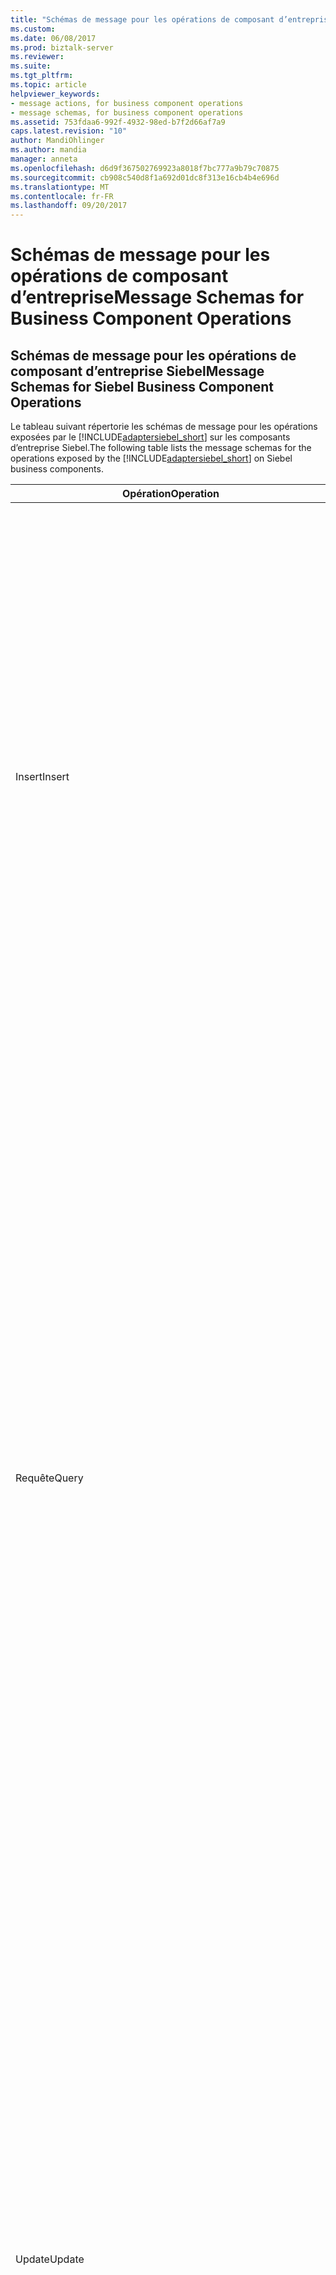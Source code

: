 ```yaml
---
title: "Schémas de message pour les opérations de composant d’entreprise | Documents Microsoft"
ms.custom: 
ms.date: 06/08/2017
ms.prod: biztalk-server
ms.reviewer: 
ms.suite: 
ms.tgt_pltfrm: 
ms.topic: article
helpviewer_keywords:
- message actions, for business component operations
- message schemas, for business component operations
ms.assetid: 753fdaa6-992f-4932-98ed-b7f2d66af7a9
caps.latest.revision: "10"
author: MandiOhlinger
ms.author: mandia
manager: anneta
ms.openlocfilehash: d6d9f367502769923a8018f7bc777a9b79c70875
ms.sourcegitcommit: cb908c540d8f1a692d01dc8f313e16cb4b4e696d
ms.translationtype: MT
ms.contentlocale: fr-FR
ms.lasthandoff: 09/20/2017
---
```

# <a name="message-schemas-for-business-component-operations"></a><span data-ttu-id="0567e-102">Schémas de message pour les opérations de composant d’entreprise</span><span class="sxs-lookup"><span data-stu-id="0567e-102">Message Schemas for Business Component Operations</span></span>
## <a name="message-schemas-for-siebel-business-component-operations"></a><span data-ttu-id="0567e-103">Schémas de message pour les opérations de composant d’entreprise Siebel</span><span class="sxs-lookup"><span data-stu-id="0567e-103">Message Schemas for Siebel Business Component Operations</span></span>  
 <span data-ttu-id="0567e-104">Le tableau suivant répertorie les schémas de message pour les opérations exposées par le [!INCLUDE[adaptersiebel_short](../../includes/adaptersiebel-short-md.md)] sur les composants d’entreprise Siebel.</span><span class="sxs-lookup"><span data-stu-id="0567e-104">The following table lists the message schemas for the operations exposed by the [!INCLUDE[adaptersiebel_short](../../includes/adaptersiebel-short-md.md)] on Siebel business components.</span></span>  
  
|<span data-ttu-id="0567e-105">Opération</span><span class="sxs-lookup"><span data-stu-id="0567e-105">Operation</span></span>|<span data-ttu-id="0567e-106">Structure XML</span><span class="sxs-lookup"><span data-stu-id="0567e-106">XML Structure</span></span>|<span data-ttu-id="0567e-107"> Description</span><span class="sxs-lookup"><span data-stu-id="0567e-107">Description</span></span>|  
|---------------|-------------------|-----------------|  
|<span data-ttu-id="0567e-108">Insert</span><span class="sxs-lookup"><span data-stu-id="0567e-108">Insert</span></span>|<span data-ttu-id="0567e-109">Insérer le message :</span><span class="sxs-lookup"><span data-stu-id="0567e-109">Insert message:</span></span><br /><br /> `<Insert xmlns="[VERSION]/BusinessObjects/[BO]/[BC]/Operation">   <ArrayOf[BC]InsertRecord>     <[BC]InsertRecord>       <[FIELD1_NAME]>value1</[FIELD1_NAME]>       <[FIELD2_NAME]>value2</[FIELD2_NAME]>       …     </[BC]InsertRecord>     …   </ArrayOf[BC]InsertRecord> </Insert>`<br /><br /> <span data-ttu-id="0567e-110">[VERSION] = la chaîne de version de message ; par exemple, « http://Microsoft.LobServices.Siebel/2007/03 ».</span><span class="sxs-lookup"><span data-stu-id="0567e-110">[VERSION] = The message version string; for example, "http://Microsoft.LobServices.Siebel/2007/03".</span></span><br /><br /> <span data-ttu-id="0567e-111">[BO] = nom de l’objet métier ; par exemple, le compte.</span><span class="sxs-lookup"><span data-stu-id="0567e-111">[BO] = Name of the business object; for example, Account.</span></span><br /><br /> <span data-ttu-id="0567e-112">[BC] = nom du composant d’entreprise ; par exemple, le compte.</span><span class="sxs-lookup"><span data-stu-id="0567e-112">[BC] = Name of the business component; for example, Account.</span></span><br /><br /> <span data-ttu-id="0567e-113">[FIELD1_NAME] = nom de champ du composant entreprise ; par exemple, Account_x0020_Status.</span><span class="sxs-lookup"><span data-stu-id="0567e-113">[FIELD1_NAME] = Business component field name; for example, Account_x0020_Status.</span></span><br /><br /> <span data-ttu-id="0567e-114">Insérer un message de réponse :</span><span class="sxs-lookup"><span data-stu-id="0567e-114">Insert response message:</span></span><br /><br /> `<InsertResponset xmlns="[VERSION]/BusinessObjects/[BO]/[BC]/Operation">   <InsertResult>      <string xmlns="http://schemas.microsoft.com/2003/10/Serialization/Arrays">[ID1]</string>      <string xmlns="http://schemas.microsoft.com/2003/10/Serialization/Arrays">[ID2]</string>      …   </InsertResult> </InsertResponse>`<br /><br /> <span data-ttu-id="0567e-115">[VERSION] = la chaîne de version de message ; par exemple, « http://Microsoft.LobServices.Siebel/2007/03 »</span><span class="sxs-lookup"><span data-stu-id="0567e-115">[VERSION] = The message version string; for example, "http://Microsoft.LobServices.Siebel/2007/03"</span></span><br /><br /> <span data-ttu-id="0567e-116">[BO] = nom de l’objet métier ; par exemple, le compte.</span><span class="sxs-lookup"><span data-stu-id="0567e-116">[BO] = Name of the business object; for example, Account.</span></span><br /><br /> <span data-ttu-id="0567e-117">[BC] = nom du composant d’entreprise ; par exemple, le compte.</span><span class="sxs-lookup"><span data-stu-id="0567e-117">[BC] = Name of the business component; for example, Account.</span></span><br /><br /> <span data-ttu-id="0567e-118">[ID] = ID d’enregistrement ; par exemple, 42 6ODBL.</span><span class="sxs-lookup"><span data-stu-id="0567e-118">[ID] = Record ID; for example, 42-6ODBL.</span></span>|<span data-ttu-id="0567e-119">Insère un ou plusieurs enregistrements dans un composant d’entreprise.</span><span class="sxs-lookup"><span data-stu-id="0567e-119">Inserts one or more records into a business component.</span></span><br /><br /> <span data-ttu-id="0567e-120">La réponse contient les ID de tous les enregistrements sont insérés d’enregistrement.</span><span class="sxs-lookup"><span data-stu-id="0567e-120">The response contains the record IDs of all records inserted.</span></span><br /><br /> <span data-ttu-id="0567e-121">Si au moins une insertion a réussi, puis aucune exception n’est levée et la réponse contient les ID des enregistrements a été insérés.</span><span class="sxs-lookup"><span data-stu-id="0567e-121">If at least one insertion is successful, then no exception is thrown and the response will contain the IDs of the successfully inserted records.</span></span> <span data-ttu-id="0567e-122">Toutefois, si toutes les insertions échouent, une exception sera levée (XmlReaderParsingException ou TargetSystemException).</span><span class="sxs-lookup"><span data-stu-id="0567e-122">However, if all insertions fail, an exception will be thrown (XmlReaderParsingException or TargetSystemException).</span></span>|  
|<span data-ttu-id="0567e-123">Requête</span><span class="sxs-lookup"><span data-stu-id="0567e-123">Query</span></span>|<span data-ttu-id="0567e-124">Message de requête :</span><span class="sxs-lookup"><span data-stu-id="0567e-124">Query message:</span></span><br /><br /> `<Query xmlns="[VERSION]/BusinessObjects/[BO]/[BC]/Operation">   <ViewMode>[View_mode]</ViewMode>   <[BC]QueryInputRecord>     <SearchExpr>[Search_expr]</SearchExpr>     <SortSpec>Sort_spec</SortSpec>     <QueryFields>       <string xmlns="http://schemas.microsoft.com/2003/10/Serialization/Arrays">[Field1_name]</string>       <string xmlns="http://schemas.microsoft.com/2003/10/Serialization/Arrays">[Field2_name]</string>       …     </QueryFields>   </[BC]QueryInputRecord> </Query>`<br /><br /> <span data-ttu-id="0567e-125">[VERSION] = la chaîne de version de message ; par exemple, « http://Microsoft.LobServices.Siebel/2007/03 ».</span><span class="sxs-lookup"><span data-stu-id="0567e-125">[VERSION] = The message version string; for example, "http://Microsoft.LobServices.Siebel/2007/03".</span></span><br /><br /> <span data-ttu-id="0567e-126">[View_mode] = mode d’affichage à appliquer.</span><span class="sxs-lookup"><span data-stu-id="0567e-126">[View_mode] = View mode to apply.</span></span> <span data-ttu-id="0567e-127">Il s'agit d'un paramètre facultatif.</span><span class="sxs-lookup"><span data-stu-id="0567e-127">This is an optional parameter.</span></span> <span data-ttu-id="0567e-128">Consultez la documentation de Siebel pour obtenir une explication des valeurs possibles.</span><span class="sxs-lookup"><span data-stu-id="0567e-128">See the Siebel documentation for an explanation of possible values.</span></span><br /><br /> <span data-ttu-id="0567e-129">[Search_expr] = expression de recherche Siebel ; par exemple, [Name] comme « 3Com * ».</span><span class="sxs-lookup"><span data-stu-id="0567e-129">[Search_expr] = Siebel search expression; for example, [Name] LIKE “3Com*”.</span></span><br /><br /> <span data-ttu-id="0567e-130">[Sort_spec] = la spécification de tri Siebel ; par exemple, nom (DESC), emplacement.</span><span class="sxs-lookup"><span data-stu-id="0567e-130">[Sort_spec] = Siebel sort specification; for example, Name (DESC), Location.</span></span><br /><br /> <span data-ttu-id="0567e-131">[FIELD1_NAME] = nom de champ du composant entreprise ; par exemple, état du compte.</span><span class="sxs-lookup"><span data-stu-id="0567e-131">[FIELD1_NAME] = Business component field name; for example, Account Status.</span></span><br /><br /> <span data-ttu-id="0567e-132">Message de réponse de requête :</span><span class="sxs-lookup"><span data-stu-id="0567e-132">Query response message:</span></span><br /><br /> `<QueryResponse xmlns=" [VERSION]/BusinessObjects/[BO]/[BC]/Operation">   <QueryResult>     <[BC]QueryRecord>       <[FIELD1_NAME]>value1</[FIELD1_NAME]>       <[FIELD2_NAME]>value2</[FIELD2_NAME]>       …     </[BC]QueryRecord >   </QueryResult> </QueryResponse>`<br /><br /> <span data-ttu-id="0567e-133">[VERSION] = la chaîne de version de message ; par exemple, « http://Microsoft.LobServices.Siebel/2007/03 ».</span><span class="sxs-lookup"><span data-stu-id="0567e-133">[VERSION] = The message version string; for example, "http://Microsoft.LobServices.Siebel/2007/03".</span></span><br /><br /> <span data-ttu-id="0567e-134">[BO] = nom de l’objet métier ; par exemple, le compte.</span><span class="sxs-lookup"><span data-stu-id="0567e-134">[BO] = Name of the business object; for example, Account.</span></span><br /><br /> <span data-ttu-id="0567e-135">[BC] = nom du composant d’entreprise ; par exemple, le compte.</span><span class="sxs-lookup"><span data-stu-id="0567e-135">[BC] = Name of the business component; for example, Account.</span></span><br /><br /> <span data-ttu-id="0567e-136">[FIELD1_NAME] = nom de champ du composant entreprise ; par exemple, Account_x0020_Status.</span><span class="sxs-lookup"><span data-stu-id="0567e-136">[FIELD1_NAME] = Business component field name; for example, Account_x0020_Status.</span></span>|<span data-ttu-id="0567e-137">Interroge un ou plusieurs enregistrements à partir du composant d’entreprise cible.</span><span class="sxs-lookup"><span data-stu-id="0567e-137">Queries one or more records from the target business component.</span></span> <span data-ttu-id="0567e-138">L’opération de requête accepte les paramètres suivants :</span><span class="sxs-lookup"><span data-stu-id="0567e-138">The Query operation takes the following parameters:</span></span><br /><br /> <span data-ttu-id="0567e-139">\<SearchExpr > tous les enregistrements sous le composant de gestion cible sont comparés à l’expression de recherche et les enregistrements correspondants sont retournés.</span><span class="sxs-lookup"><span data-stu-id="0567e-139">\<SearchExpr> All records under the target business component are compared against the search expression and matching records are returned.</span></span><br /><br /> <span data-ttu-id="0567e-140">\<SortSpec > la spécification de tri détermine l’ordre dans lequel les enregistrements qui correspondent à l’expression de recherche sont retournés.</span><span class="sxs-lookup"><span data-stu-id="0567e-140">\<SortSpec> The sort specification determines the order in which records that match the search expression are returned.</span></span> <span data-ttu-id="0567e-141">Ce paramètre est facultatif.</span><span class="sxs-lookup"><span data-stu-id="0567e-141">This parameter is optional.</span></span><br /><br /> <span data-ttu-id="0567e-142">\<ChampsRequête > une liste de noms de champ qui spécifie les champs dans le composant d’entreprise cible qui doit être récupéré par l’opération de requête.</span><span class="sxs-lookup"><span data-stu-id="0567e-142">\<QueryFields> A list of field names that specifies the fields in the target business component that should be retrieved by the query operation.</span></span> <span data-ttu-id="0567e-143">Seuls les champs de cette liste sont renvoyés dans chaque enregistrement.</span><span class="sxs-lookup"><span data-stu-id="0567e-143">Only the fields in this list are returned in each record.</span></span> <span data-ttu-id="0567e-144">Chaque champ doit être spécifié en utilisant le nom d’origine du champ dans le composant d’entreprise, pas le nom codé en XML ; par exemple, « Prénom » au lieu de « First_x0032_Name ».</span><span class="sxs-lookup"><span data-stu-id="0567e-144">Each field should be specified by using the original name of the field in the business component, not the XML-encoded name; for example, "First Name" instead of "First_x0032_Name".</span></span> <span data-ttu-id="0567e-145">Ce paramètre est facultatif.</span><span class="sxs-lookup"><span data-stu-id="0567e-145">This parameter is optional.</span></span> <span data-ttu-id="0567e-146">Si les champs de la requête ne sont pas spécifiés, tous les champs sont retournés.</span><span class="sxs-lookup"><span data-stu-id="0567e-146">If query fields are not specified, then all fields are returned.</span></span>|  
|<span data-ttu-id="0567e-147">Update</span><span class="sxs-lookup"><span data-stu-id="0567e-147">Update</span></span>|<span data-ttu-id="0567e-148">Message de mise à jour :</span><span class="sxs-lookup"><span data-stu-id="0567e-148">Update message:</span></span><br /><br /> `<Update xmlns="[VERSION]/BusinessObjects/[BO]/[BC]/Operation">   <ViewMode>[View_mode]</ViewMode>   <ArrayOf[BC]UpdateRecord>     <[BC]UpdateRecord>       <[FIELD1_NAME]>value1</[FIELD1_NAME]>       <[FIELD2_NAME]>value2</[FIELD2_NAME]>       …       <Id>[Record_ID]</Id>     </[BC]UpdateRecord>     …   </ArrayOf[BC]UpdateRecord> </Update>`<br /><br /> <span data-ttu-id="0567e-149">[VERSION] = la chaîne de version de message ; par exemple, « http://Microsoft.LobServices.Siebel/2007/03 ».</span><span class="sxs-lookup"><span data-stu-id="0567e-149">[VERSION] = The message version string; for example, "http://Microsoft.LobServices.Siebel/2007/03".</span></span><br /><br /> <span data-ttu-id="0567e-150">[BO] = nom de l’objet métier ; par exemple, le compte.</span><span class="sxs-lookup"><span data-stu-id="0567e-150">[BO] = Name of the business object; for example, Account.</span></span><br /><br /> <span data-ttu-id="0567e-151">[BC] = nom du composant d’entreprise ; par exemple, le compte.</span><span class="sxs-lookup"><span data-stu-id="0567e-151">[BC] = Name of the business component; for example, Account.</span></span><br /><br /> <span data-ttu-id="0567e-152">[View_mode] = mode d’affichage à appliquer lors de l’interrogation des enregistrements qui doivent être mis à jour.</span><span class="sxs-lookup"><span data-stu-id="0567e-152">[View_mode] = View mode to apply when querying the records that need to be updated.</span></span> <span data-ttu-id="0567e-153">Il s'agit d'un paramètre facultatif.</span><span class="sxs-lookup"><span data-stu-id="0567e-153">This is an optional parameter.</span></span> <span data-ttu-id="0567e-154">Consultez la documentation de Siebel pour obtenir une explication des valeurs possibles.</span><span class="sxs-lookup"><span data-stu-id="0567e-154">See the Siebel documentation for an explanation of possible values.</span></span><br /><br /> <span data-ttu-id="0567e-155">[FIELD1_NAME] = nom de champ du composant entreprise ; par exemple, Account_x0020_Status.</span><span class="sxs-lookup"><span data-stu-id="0567e-155">[FIELD1_NAME] = Business component field name; for example, Account_x0020_Status.</span></span><br /><br /> <span data-ttu-id="0567e-156">[Record_ID] = ID d’enregistrement d’un enregistrement à mettre à jour ; par exemple, 42 60DBL.</span><span class="sxs-lookup"><span data-stu-id="0567e-156">[Record_ID] = Record ID of a record to be updated; for example, 42-60DBL.</span></span><br /><br /> <span data-ttu-id="0567e-157">Message de réponse de mise à jour :</span><span class="sxs-lookup"><span data-stu-id="0567e-157">Update response message:</span></span><br /><br /> `<UpdateResponse xmlns="[VERSION]/BusinessObjects/[BO]/[BC]/Operation">   <UpdateResult>     <string xmlns="http://schemas.microsoft.com/2003/10/Serialization/Arrays">[ID1]</string>     <string xmlns="http://schemas.microsoft.com/2003/10/Serialization/Arrays">[ID2]</string>     …   </UpdateResult> </UpdateResponse>`<br /><br /> <span data-ttu-id="0567e-158">[VERSION] = la chaîne de version de message ; par exemple, « http://Microsoft.LobServices.Siebel/2007/03 ».</span><span class="sxs-lookup"><span data-stu-id="0567e-158">[VERSION] = The message version string; for example, "http://Microsoft.LobServices.Siebel/2007/03".</span></span><br /><br /> <span data-ttu-id="0567e-159">[BO] = nom de l’objet métier ; par exemple, le compte.</span><span class="sxs-lookup"><span data-stu-id="0567e-159">[BO] = Name of the business object; for example, Account.</span></span><br /><br /> <span data-ttu-id="0567e-160">[BC] = nom du composant d’entreprise ; par exemple, le compte.</span><span class="sxs-lookup"><span data-stu-id="0567e-160">[BC] = Name of the business component; for example, Account.</span></span><br /><br /> <span data-ttu-id="0567e-161">[ID] = ID d’enregistrement ; par exemple, 42 6ODBL.</span><span class="sxs-lookup"><span data-stu-id="0567e-161">[ID] = Record ID; for example, 42-6ODBL.</span></span>|<span data-ttu-id="0567e-162">Mettre à jour un ou plusieurs enregistrements spécifiées par une liste d’enregistrements de mise à jour.</span><span class="sxs-lookup"><span data-stu-id="0567e-162">Update one or more records specified by a list of update records.</span></span><br /><br /> <span data-ttu-id="0567e-163">Chaque enregistrement de la mise à jour contient une liste des champs à mettre à jour et un seul, obligatoire \<Id > élément qui identifie l’enregistrement à mettre à jour.</span><span class="sxs-lookup"><span data-stu-id="0567e-163">Each update record contains a list of the fields to be updated and a single, mandatory \<Id> element that identifies the record to be updated.</span></span><br /><br /> <span data-ttu-id="0567e-164">La réponse contient une liste de l’enregistrement de l’ID de tous les enregistrements mis à jour.</span><span class="sxs-lookup"><span data-stu-id="0567e-164">The response contains a list of the record IDs of all of the records updated.</span></span><br /><br /> <span data-ttu-id="0567e-165">Si au moins une mise à jour a réussi, puis aucune exception n’est levée et la réponse contient les ID des enregistrements de mise à jour réussie.</span><span class="sxs-lookup"><span data-stu-id="0567e-165">If at least one update is successful, then no exception is thrown and the response will contain the IDs of the successfully updated records.</span></span> <span data-ttu-id="0567e-166">Toutefois, si les mises à jour échouent, une exception sera levée (XmlReaderParsingException ou TargetSystemException).</span><span class="sxs-lookup"><span data-stu-id="0567e-166">However, if all updates fail, an exception will be thrown (XmlReaderParsingException or TargetSystemException).</span></span>|  
|<span data-ttu-id="0567e-167">DELETE</span><span class="sxs-lookup"><span data-stu-id="0567e-167">Delete</span></span>|<span data-ttu-id="0567e-168">Supprimer le message :</span><span class="sxs-lookup"><span data-stu-id="0567e-168">Delete message:</span></span><br /><br /> `<Delete xmlns="[VERSION]/BusinessObjects/[BO]/[BC]/Operation">   <ViewMode>[View_mode]</ViewMode>   <Id>     <string xmlns="http://schemas.microsoft.com/2003/10/Serialization/Arrays">[ID1]</string>     <string xmlns="http://schemas.microsoft.com/2003/10/Serialization/Arrays">[ID2]</string>     …   </Id>   <SearchExpr>Search_expr</SearchExpr> </Delete>`<br /><br /> <span data-ttu-id="0567e-169">[VERSION] = la chaîne de version de message ; par exemple, « http://Microsoft.LobServices.Siebel/2007/03 ».</span><span class="sxs-lookup"><span data-stu-id="0567e-169">[VERSION] = The message version string; for example, "http://Microsoft.LobServices.Siebel/2007/03".</span></span><br /><br /> <span data-ttu-id="0567e-170">[BO] = nom de l’objet métier ; par exemple, le compte.</span><span class="sxs-lookup"><span data-stu-id="0567e-170">[BO] = Name of the business object; for example, Account.</span></span><br /><br /> <span data-ttu-id="0567e-171">[BC] = nom du composant d’entreprise ; par exemple, le compte.</span><span class="sxs-lookup"><span data-stu-id="0567e-171">[BC] = Name of the business component; for example, Account.</span></span><br /><br /> <span data-ttu-id="0567e-172">[View_mode] = mode d’affichage à appliquer lors de l’interrogation des enregistrements qui doivent être supprimés.</span><span class="sxs-lookup"><span data-stu-id="0567e-172">[View_mode] = View mode to apply when querying the records that need to be deleted.</span></span> <span data-ttu-id="0567e-173">Il s'agit d'un paramètre facultatif.</span><span class="sxs-lookup"><span data-stu-id="0567e-173">This is an optional parameter.</span></span> <span data-ttu-id="0567e-174">Consultez la documentation de Siebel pour obtenir une explication des valeurs possibles.</span><span class="sxs-lookup"><span data-stu-id="0567e-174">See the Siebel documentation for an explanation of possible values.</span></span><br /><br /> <span data-ttu-id="0567e-175">[ID] = ID d’enregistrement ; par exemple, 42 6ODBL.</span><span class="sxs-lookup"><span data-stu-id="0567e-175">[ID] = Record ID; for example, 42-6ODBL.</span></span><br /><br /> <span data-ttu-id="0567e-176">Search_expr = expression de recherche Siebel ; par exemple, [Name] comme « 3Com * ».</span><span class="sxs-lookup"><span data-stu-id="0567e-176">Search_expr = Siebel search expression; for example, [Name] LIKE “3Com*”.</span></span><br /><br /> <span data-ttu-id="0567e-177">Supprimer le message de réponse</span><span class="sxs-lookup"><span data-stu-id="0567e-177">Delete response message</span></span><br /><br /> `<DeleteResponse xmlns="[VERSION]/BusinessObjects/[BO]/[BC]/Operation">   <DeleteResult>     <string xmlns="http://schemas.microsoft.com/2003/10/Serialization/Arrays">[ID1]</string>     <string xmlns="http://schemas.microsoft.com/2003/10/Serialization/Arrays">[ID2]</string>     …   </DeleteResult> </DeleteResponse>`<br /><br /> <span data-ttu-id="0567e-178">[VERSION] = la chaîne de version de message ; par exemple, « http://Microsoft.LobServices.Siebel/2007/03 ».</span><span class="sxs-lookup"><span data-stu-id="0567e-178">[VERSION] = The message version string; for example, "http://Microsoft.LobServices.Siebel/2007/03".</span></span><br /><br /> <span data-ttu-id="0567e-179">[BO] = nom de l’objet métier ; par exemple, le compte.</span><span class="sxs-lookup"><span data-stu-id="0567e-179">[BO] = Name of the business object; for example, Account.</span></span><br /><br /> <span data-ttu-id="0567e-180">[BC] = nom du composant d’entreprise ; par exemple, le compte.</span><span class="sxs-lookup"><span data-stu-id="0567e-180">[BC] = Name of the business component; for example, Account.</span></span><br /><br /> <span data-ttu-id="0567e-181">[ID] = ID d’enregistrement ; par exemple, 42 6ODBL.</span><span class="sxs-lookup"><span data-stu-id="0567e-181">[ID] = Record ID; for example, 42-6ODBL.</span></span>|<span data-ttu-id="0567e-182">Supprimer un ou plusieurs enregistrements correspondant à un ensemble d’ID d’enregistrement ou d’une expression de recherche.</span><span class="sxs-lookup"><span data-stu-id="0567e-182">Delete one or more records matching a set of record IDs or a search expression.</span></span><br /><br /> <span data-ttu-id="0567e-183">**Important :** l’opération de suppression prend une expression de recherche ou d’un ensemble d’ID d’enregistrement.</span><span class="sxs-lookup"><span data-stu-id="0567e-183">**Important:** The Delete operation takes either a search expression or a set of record IDs.</span></span> <span data-ttu-id="0567e-184">Vous ne pouvez pas spécifier les deux paramètres dans la même opération de suppression.</span><span class="sxs-lookup"><span data-stu-id="0567e-184">You cannot specify both parameters in the same Delete operation.</span></span><br /><br /> <span data-ttu-id="0567e-185">La réponse contient une liste de l’enregistrement ID de toutes les lignes supprimées.</span><span class="sxs-lookup"><span data-stu-id="0567e-185">The response contains a list of the record IDs of all of the rows deleted.</span></span><br /><br /> <span data-ttu-id="0567e-186">Si au moins une suppression a réussi, puis aucune exception n’est levée et la réponse contient les ID des enregistrements supprimés avec succès.</span><span class="sxs-lookup"><span data-stu-id="0567e-186">If at least one deletion is successful, then no exception is thrown and the response will contain the IDs of the successfully deleted records.</span></span> <span data-ttu-id="0567e-187">Toutefois, si toutes les suppressions échouent, une exception sera levée (XmlReaderParsingException ou TargetSystemException).</span><span class="sxs-lookup"><span data-stu-id="0567e-187">However, if all deletions fail, an exception will be thrown (XmlReaderParsingException or TargetSystemException).</span></span>|  
|<span data-ttu-id="0567e-188">Associer</span><span class="sxs-lookup"><span data-stu-id="0567e-188">Associate</span></span>|<span data-ttu-id="0567e-189">Associer le message :</span><span class="sxs-lookup"><span data-stu-id="0567e-189">Associate message:</span></span><br /><br /> `<Associate xmlns="[VERSION]/BusinessObjects/[BO]/[BC]/Operation">   <ViewMode>[View_mode]</ViewMode>   <ParentSearchExpr>Par_search</ParentSearchExpr>   <ParentMVGField>Field_name</ParentMVGField>   <ChildSearchExpr>Chld_search</ChildSearchExpr> </Associate>`<br /><br /> <span data-ttu-id="0567e-190">[VERSION] = la chaîne de version de message ; par exemple, « http://Microsoft.LobServices.Siebel/2007/03 ».</span><span class="sxs-lookup"><span data-stu-id="0567e-190">[VERSION] = The message version string; for example, "http://Microsoft.LobServices.Siebel/2007/03".</span></span><br /><br /> <span data-ttu-id="0567e-191">[BO] = nom de l’objet métier ; par exemple, le compte.</span><span class="sxs-lookup"><span data-stu-id="0567e-191">[BO] = Name of the business object; for example, Account.</span></span><br /><br /> <span data-ttu-id="0567e-192">[BC] = nom du composant d’entreprise ; par exemple, le compte.</span><span class="sxs-lookup"><span data-stu-id="0567e-192">[BC] = Name of the business component; for example, Account.</span></span><br /><br /> <span data-ttu-id="0567e-193">[View_mode] = mode d’affichage à appliquer à la requête pour les enregistrements de composant d’entreprise parents et enfants.</span><span class="sxs-lookup"><span data-stu-id="0567e-193">[View_mode] = View mode to apply to the query for parent and child business component records.</span></span> <span data-ttu-id="0567e-194">Si une valeur est spécifiée, cette valeur sera appliquée à la recherche de parent et la recherche d’enfants.</span><span class="sxs-lookup"><span data-stu-id="0567e-194">If a value is specified, that value will be applied to both the parent search and the child search.</span></span> <span data-ttu-id="0567e-195">Il s'agit d'un argument facultatif.</span><span class="sxs-lookup"><span data-stu-id="0567e-195">This is an optional argument.</span></span> <span data-ttu-id="0567e-196">Pour obtenir une explication des valeurs possibles, consultez la documentation de Siebel.</span><span class="sxs-lookup"><span data-stu-id="0567e-196">For an explanation of possible values, see the Siebel documentation.</span></span><br /><br /> <span data-ttu-id="0567e-197">[Par_search] = expression de recherche correspondant à une seule activité composant parente ; par exemple, [Id] comme AB-12345.</span><span class="sxs-lookup"><span data-stu-id="0567e-197">[Par_search] = Search expression matching exactly one parent business component record; for example, [Id] LIKE AB-12345.</span></span><br /><br /> <span data-ttu-id="0567e-198">[Chld_search] = expression de recherche correspondant à enregistrement de composant de professionnels exactement un seul enfant sera associé à l’enregistrement de composant parent entreprise ; par exemple, [Id] comme CD-12345.</span><span class="sxs-lookup"><span data-stu-id="0567e-198">[Chld_search] = Search expression matching exactly one child business component record that will be associated with the parent business component record; for example, [Id] LIKE CD-12345.</span></span><br /><br /> <span data-ttu-id="0567e-199">[Nom_champ] = nom de champ de groupe à valeurs multiples du composant parent entreprise ; par exemple, « facture à prénom ' dans le composant de gestion de compte.</span><span class="sxs-lookup"><span data-stu-id="0567e-199">[Field_name] = Multi-value group field name of the parent business component; for example, 'Bill To First Name' in the Account business component.</span></span><br /><br /> <span data-ttu-id="0567e-200">Associer un message de réponse :</span><span class="sxs-lookup"><span data-stu-id="0567e-200">Associate response message:</span></span><br /><br /> `<AssociateResponse xmlns="[VERSION]/BusinessObjects/[BO]/[BC]/Operation">   <AssociateResult>     <ChildID>[CHILD_ID]</ChildID>     <ParentID>[PARENT_ID]</ParentID>   </AssociateResult> </AssociateResponse>`<br /><br /> <span data-ttu-id="0567e-201">[VERSION] = la chaîne de version de message ; par exemple, « http://Microsoft.LobServices.Siebel/2007/03 ».</span><span class="sxs-lookup"><span data-stu-id="0567e-201">[VERSION] = The message version string; for example, "http://Microsoft.LobServices.Siebel/2007/03".</span></span><br /><br /> <span data-ttu-id="0567e-202">[BO] = nom de l’objet métier ; par exemple, le compte.</span><span class="sxs-lookup"><span data-stu-id="0567e-202">[BO] = Name of the business object; for example, Account.</span></span><br /><br /> <span data-ttu-id="0567e-203">[BC] = nom du composant d’entreprise ; par exemple, le compte.</span><span class="sxs-lookup"><span data-stu-id="0567e-203">[BC] = Name of the business component; for example, Account.</span></span><br /><br /> <span data-ttu-id="0567e-204">[CHILD_ID] = ID d’enregistrement enfant ; par exemple, 42 6ODBL.</span><span class="sxs-lookup"><span data-stu-id="0567e-204">[CHILD_ID] = Child Record ID; for example, 42-6ODBL.</span></span><br /><br /> <span data-ttu-id="0567e-205">[PARENT_ID] = ID d’enregistrement Parent ; par exemple, 42 6ODBL.</span><span class="sxs-lookup"><span data-stu-id="0567e-205">[PARENT_ID] = Parent Record ID; for example, 42-6ODBL.</span></span>|<span data-ttu-id="0567e-206">L’opération d’association apparaissent uniquement pour les composants d’entreprise avec des champs de groupe à valeurs multiples (multiples).</span><span class="sxs-lookup"><span data-stu-id="0567e-206">The Associate operation is surfaced only for business components with multi-value group (MVG) fields.</span></span> <span data-ttu-id="0567e-207">Il associe les enregistrements en spécifiant les expressions de recherche pour le parent et enfant.</span><span class="sxs-lookup"><span data-stu-id="0567e-207">It associates records by specifying search expressions for parent and child records.</span></span><br /><br /> <span data-ttu-id="0567e-208">L’opération d’association :</span><span class="sxs-lookup"><span data-stu-id="0567e-208">The Associate operation:</span></span><br /><br /> <span data-ttu-id="0567e-209">-Associe un enregistrement de composant d’entreprise parent sélectionné avec un enregistrement de composant d’activité enfant sélectionné</span><span class="sxs-lookup"><span data-stu-id="0567e-209">- Associates a selected parent business component record with one selected child business component record</span></span><br /><br /> <span data-ttu-id="0567e-210">-Établit une association 1:1.</span><span class="sxs-lookup"><span data-stu-id="0567e-210">- Establishes a 1:1 association.</span></span> <span data-ttu-id="0567e-211">un seul enregistrement parent à associer à l’enregistrement d’un enfant</span><span class="sxs-lookup"><span data-stu-id="0567e-211">one parent record will be associated with one child record</span></span><br /><br /> <span data-ttu-id="0567e-212">-Les associations de 1:1 plusieurs doivent être effectuées pour une association de 1 à n, et plusieurs associations de 1 à n doivent être effectuées pour une association m : n</span><span class="sxs-lookup"><span data-stu-id="0567e-212">- Multiple 1:1 associations should be made for a 1:N association and multiple 1:N associations should be made for a M:N association</span></span><br /><br /> <span data-ttu-id="0567e-213">Remarque :</span><span class="sxs-lookup"><span data-stu-id="0567e-213">Please note:</span></span><br /><br /> <span data-ttu-id="0567e-214">L’expression de recherche parent doit correspondre à un enregistrement unique dans la table parente.</span><span class="sxs-lookup"><span data-stu-id="0567e-214">The parent search expression must match a unique record in the parent table.</span></span><br /><br /> <span data-ttu-id="0567e-215">L’expression de recherche enfant doit correspondre à un enregistrement unique dans la table enfant.</span><span class="sxs-lookup"><span data-stu-id="0567e-215">The child search expression must match a unique record in the child table.</span></span><br /><br /> <span data-ttu-id="0567e-216">La valeur de retour contient l’ID d’enregistrement de la ligne enfant associée et l’ID d’enregistrement de la ligne parente associée.</span><span class="sxs-lookup"><span data-stu-id="0567e-216">The return value contains the record ID of the associated child row and the record ID of the associated parent row.</span></span> <span data-ttu-id="0567e-217">Si l’expression de recherche parent ou l’expression de recherche enfant retourne plus d’un enregistrement de correspondance, une exception est levée.</span><span class="sxs-lookup"><span data-stu-id="0567e-217">If the parent search expression or the child search expression returns more than one matching record, an exception will be thrown.</span></span>|  
|<span data-ttu-id="0567e-218">Dissocier</span><span class="sxs-lookup"><span data-stu-id="0567e-218">Dissociate</span></span>|<span data-ttu-id="0567e-219">Dissociation du message :</span><span class="sxs-lookup"><span data-stu-id="0567e-219">Dissociate message:</span></span><br /><br /> `<Dissociate xmlns="[VERSION]/BusinessObjects/[BO]/[BC]/Operation">   <ViewMode>[View_mode]</ViewMode>   <ParentSearchExpr>Par_search</ParentSearchExpr>   <ParentMVGField>Field_name</ParentMVGField>   <ChildSearchExpr>Chld_search</ChildSearchExpr> </Dissociate>`<br /><br /> <span data-ttu-id="0567e-220">[VERSION] = la chaîne de version de message ; par exemple, « http://Microsoft.LobServices.Siebel/2007/03 ».</span><span class="sxs-lookup"><span data-stu-id="0567e-220">[VERSION] = The message version string; for example, "http://Microsoft.LobServices.Siebel/2007/03".</span></span><br /><br /> <span data-ttu-id="0567e-221">[BO] = nom de l’objet métier ; par exemple, le compte.</span><span class="sxs-lookup"><span data-stu-id="0567e-221">[BO] = Name of the business object; for example, Account.</span></span><br /><br /> <span data-ttu-id="0567e-222">[BC] = nom du composant d’entreprise ; par exemple, le compte.</span><span class="sxs-lookup"><span data-stu-id="0567e-222">[BC] = Name of the business component; for example, Account.</span></span><br /><br /> <span data-ttu-id="0567e-223">[View_mode] = mode d’affichage à appliquer à la requête pour les enregistrements de composant d’entreprise parents et enfants.</span><span class="sxs-lookup"><span data-stu-id="0567e-223">[View_mode] = View mode to apply to the query for parent and child business component records.</span></span> <span data-ttu-id="0567e-224">Si une valeur est spécifiée, cette valeur sera appliquée à la recherche de parent et la recherche d’enfants.</span><span class="sxs-lookup"><span data-stu-id="0567e-224">If a value is specified, that value will be applied to both the parent search and the child search.</span></span> <span data-ttu-id="0567e-225">Il s'agit d'un argument facultatif.</span><span class="sxs-lookup"><span data-stu-id="0567e-225">This is an optional argument.</span></span> <span data-ttu-id="0567e-226">Pour obtenir une explication des valeurs autorisées, consultez la documentation de Siebel.</span><span class="sxs-lookup"><span data-stu-id="0567e-226">For an explanation of permissible values, see the Siebel documentation.</span></span><br /><br /> <span data-ttu-id="0567e-227">[Par_search] = expression de recherche correspondant à une seule activité composant parente ; par exemple, [Id] comme AB-12345.</span><span class="sxs-lookup"><span data-stu-id="0567e-227">[Par_search] = Search expression matching exactly one parent business component record; for example, [Id] LIKE AB-12345.</span></span><br /><br /> <span data-ttu-id="0567e-228">[Chld_search] = expression de recherche correspondant exactement une entreprise composant enregistrement enfant qui sera dissociée avec l’enregistrement de composant parent entreprise ; par exemple, [Id] comme CD-12345.</span><span class="sxs-lookup"><span data-stu-id="0567e-228">[Chld_search] = Search expression matching exactly one child business component record that will be dissociated with the parent business component record; for example, [Id] LIKE CD-12345.</span></span><br /><br /> <span data-ttu-id="0567e-229">[Nom_champ] = fieldname de groupe à valeurs multiples du composant parent entreprise ; par exemple, « facture à prénom ' dans le composant de gestion de compte.</span><span class="sxs-lookup"><span data-stu-id="0567e-229">[Field_name] = Multi-value group fieldname of the parent business component; for example, 'Bill To First Name' in the Account business component.</span></span><br /><br /> <span data-ttu-id="0567e-230">Dissociation du message de réponse :</span><span class="sxs-lookup"><span data-stu-id="0567e-230">Dissociate response message:</span></span><br /><br /> `<DissociateResponse xmlns="[VERSION]/BusinessObjects/[BO]/[BC]/Operation">   <DissociateResult>     <ChildID>[CHILD_ID]</ChildID>     <ParentID>[PARENT_ID]</ParentID>   </DissociateResult> </DisocciateResponse>`<br /><br /> <span data-ttu-id="0567e-231">[VERSION] = la chaîne de version de message ; par exemple, « http://Microsoft.LobServices.Siebel/2007/03 ».</span><span class="sxs-lookup"><span data-stu-id="0567e-231">[VERSION] = The message version string; for example, "http://Microsoft.LobServices.Siebel/2007/03".</span></span><br /><br /> <span data-ttu-id="0567e-232">[BO] = nom de l’objet métier ; par exemple, le compte.</span><span class="sxs-lookup"><span data-stu-id="0567e-232">[BO] = Name of the business object; for example, Account.</span></span><br /><br /> <span data-ttu-id="0567e-233">[BC] = nom du composant d’entreprise ; par exemple, le compte.</span><span class="sxs-lookup"><span data-stu-id="0567e-233">[BC] = Name of the business component; for example, Account.</span></span><br /><br /> <span data-ttu-id="0567e-234">[CHILD_ID] = ID d’enregistrement enfant ; par exemple, 42 6ODBL.</span><span class="sxs-lookup"><span data-stu-id="0567e-234">[CHILD_ID] = Child Record ID; for example, 42-6ODBL.</span></span><br /><br /> <span data-ttu-id="0567e-235">[PARENT_ID] = ID d’enregistrement Parent ; par exemple, 42 6ODBL.</span><span class="sxs-lookup"><span data-stu-id="0567e-235">[PARENT_ID] = Parent Record ID; for example, 42-6ODBL.</span></span>|<span data-ttu-id="0567e-236">L’opération recréez-la apparaissent uniquement pour les composants d’entreprise avec des champs de groupe à valeurs multiples (multiples).</span><span class="sxs-lookup"><span data-stu-id="0567e-236">The Dissociate operation is surfaced only for business components with multi-value group (MVG) fields.</span></span> <span data-ttu-id="0567e-237">Il dissocie les enregistrements en spécifiant les expressions de recherche pour le parent et enfant.</span><span class="sxs-lookup"><span data-stu-id="0567e-237">It dissociates records by specifying search expressions for parent and child records.</span></span><br /><br /> <span data-ttu-id="0567e-238">L’opération recréez-la :</span><span class="sxs-lookup"><span data-stu-id="0567e-238">The Dissociate operation:</span></span><br /><br /> <span data-ttu-id="0567e-239">Dissocie un enregistrement de composant parent sélectionné professionnels avec un enregistrement de composant d’activité enfant sélectionné</span><span class="sxs-lookup"><span data-stu-id="0567e-239">Dissociates a selected parent business component record with one selected child business component record</span></span><br /><br /> <span data-ttu-id="0567e-240">Établit une dissociation 1:1.</span><span class="sxs-lookup"><span data-stu-id="0567e-240">Establishes a 1:1 dissociation.</span></span> <span data-ttu-id="0567e-241">un seul enregistrement parent sera dissocié avec l’enregistrement d’un enfant</span><span class="sxs-lookup"><span data-stu-id="0567e-241">one parent record will be dissociated with one child record</span></span><br /><br /> <span data-ttu-id="0567e-242">Plusieurs dissociations de 1:1 doivent être effectuées pour une dissociation de 1 à n, et plusieurs dissociations de 1 à n doivent être effectuées pour une dissociation m : n</span><span class="sxs-lookup"><span data-stu-id="0567e-242">Multiple 1:1 dissociations should be made for a 1:N dissociation and multiple 1:N dissociations should be made for a M:N dissociation</span></span><br /><br /> <span data-ttu-id="0567e-243">Notez que l’expression de recherche enfant doit correspondre à un enregistrement unique parmi les enregistrements associés avec les enregistrements parents qui correspond à l’expression de recherche du parent.</span><span class="sxs-lookup"><span data-stu-id="0567e-243">Note that the child search expression must match a unique record among the associated records with parent records that match the parent search expression.</span></span><br /><br /> <span data-ttu-id="0567e-244">**Important :** il existe une différence dans l’expression de recherche enfant pour les opérations d’association et RECRÉEZ-la.</span><span class="sxs-lookup"><span data-stu-id="0567e-244">**Important:** There is a difference in the child search expression for ASSOCIATE and DISSOCIATE operations.</span></span> <span data-ttu-id="0567e-245">Dans une opération d’association, l’expression de recherche enfant recherche tous les enregistrements dans le composant d’activité enfant.</span><span class="sxs-lookup"><span data-stu-id="0567e-245">In an ASSOCIATE operation, the child search expression searches all records in the child business component.</span></span> <span data-ttu-id="0567e-246">Dans une opération RECRÉEZ-la, l’expression de recherche enfant recherche uniquement les enregistrements dans le composant d’entreprise enfants qui sont associés à des enregistrements dans le composant parent de l’entreprise, où les enregistrements parents correspond à l’expression de recherche de parent.</span><span class="sxs-lookup"><span data-stu-id="0567e-246">In a DISSOCIATE operation, the child search expression searches only those records in the child business component that are associated with records in the parent business component, where the parent records match the parent search expression.</span></span><br /><br /> <span data-ttu-id="0567e-247">La valeur de retour contient l’ID d’enregistrement de l’enregistrement enfant de dissociation et l’ID d’enregistrement de l’enregistrement parent de dissociation.</span><span class="sxs-lookup"><span data-stu-id="0567e-247">The return value contains the record ID of the dissociated child record and the record ID of the dissociated parent record.</span></span> <span data-ttu-id="0567e-248">Si l’expression de recherche parent ou l’expression de recherche enfant retourne plus d’un enregistrement de correspondance, une exception est levée.</span><span class="sxs-lookup"><span data-stu-id="0567e-248">If the parent search expression or the child search expression returns more than one matching record, an exception will be thrown.</span></span>|  
|<span data-ttu-id="0567e-249">Query_ [MVG_Child_Business_Comp]</span><span class="sxs-lookup"><span data-stu-id="0567e-249">Query_[MVG_Child_Business_Comp]</span></span>|<span data-ttu-id="0567e-250">Message de Query_ [MVG_Child_Business_Comp] :</span><span class="sxs-lookup"><span data-stu-id="0567e-250">Query_[MVG_Child_Business_Comp] message:</span></span><br /><br /> `<Query_[CHILD_BC] xmlns="BusinessObjects/[BO]/[BC]/Operation">   <ViewMode>View_mode</ViewMode>   <ParentSearchExpr>Par_search</ParentSearchExpr>   <ParentMVGField>Field_name</ParentMVGField>   <[CHILD_BC]QueryInputRecord>     <SearchExpr>Chld_search </SearchExpr>     <QueryFields>       <string>field1</string>       <string>field2</string>       …     </QueryFields>   </[CHILD_BC]QueryInputRecord> </Query_[CHILD_BC]>`<br /><br /> <span data-ttu-id="0567e-251">[VERSION] = la chaîne de version de message ; par exemple, « http://Microsoft.LobServices.Siebel/2007/03 ».</span><span class="sxs-lookup"><span data-stu-id="0567e-251">[VERSION] = The message version string; for example, "http://Microsoft.LobServices.Siebel/2007/03".</span></span><br /><br /> <span data-ttu-id="0567e-252">[BO] = nom de l’objet métier ; par exemple, le compte.</span><span class="sxs-lookup"><span data-stu-id="0567e-252">[BO] = Name of the business object; for example, Account.</span></span><br /><br /> <span data-ttu-id="0567e-253">[BC] = nom du composant d’entreprise ; par exemple, le compte.</span><span class="sxs-lookup"><span data-stu-id="0567e-253">[BC] = Name of the business component; for example, Account.</span></span><br /><br /> <span data-ttu-id="0567e-254">[View_mode] = mode d’affichage à appliquer ; peut être de 0 à 9.</span><span class="sxs-lookup"><span data-stu-id="0567e-254">[View_mode] = View mode to apply; can be 0 to 9.</span></span> <span data-ttu-id="0567e-255">Il s'agit d'un paramètre facultatif.</span><span class="sxs-lookup"><span data-stu-id="0567e-255">This is an optional parameter.</span></span> <span data-ttu-id="0567e-256">Consultez la documentation de Siebel pour obtenir une explication de ces valeurs possibles.</span><span class="sxs-lookup"><span data-stu-id="0567e-256">See the Siebel documentation for an explanation of these possible values.</span></span><br /><br /> <span data-ttu-id="0567e-257">[CHILD_BC] = nom du composant d’entreprise enfant associé au champ de groupe à valeurs multiples du composant parent entreprise ; par exemple, Contact (pour le composant de gestion de compte parent).</span><span class="sxs-lookup"><span data-stu-id="0567e-257">[CHILD_BC] = Name of the child business component associated with the parent business component’s MVG field; for example, Contact (for the Account parent business component).</span></span><br /><br /> <span data-ttu-id="0567e-258">[Par_search] = expression de recherche de correspondance 1 enregistrement de composant d’entreprise parent ; par exemple, [Id] comme AB-12345.</span><span class="sxs-lookup"><span data-stu-id="0567e-258">[Par_search] = Search expression matching 1 parent business component record; for example, [Id] LIKE AB-12345.</span></span><br /><br /> <span data-ttu-id="0567e-259">[Nom_champ] = fieldname de groupe à valeurs multiples du composant Parent entreprise ; par exemple, « facture à prénom ' dans le composant de gestion de compte ».</span><span class="sxs-lookup"><span data-stu-id="0567e-259">[Field_name] = Multi-value group fieldname of the Parent business component; for example, 'Bill To First Name' in the Account business component'.</span></span><br /><br /> <span data-ttu-id="0567e-260">[Chld_search] = expression de recherche correspondant à 1 ou plusieurs enfants composant documents professionnels ; par exemple, [Id] comme CD-12345.</span><span class="sxs-lookup"><span data-stu-id="0567e-260">[Chld_search] = Search expression matching 1 or more child business component records; for example, [Id] LIKE CD-12345.</span></span><br /><br /> <span data-ttu-id="0567e-261">[field1], [field2] et ainsi de suite = champs de la requête dans le composant d’activité enfant.</span><span class="sxs-lookup"><span data-stu-id="0567e-261">[field1], [field2], and so on = Query fields in the child business component.</span></span> <span data-ttu-id="0567e-262">Une liste de noms de champ qui spécifie les champs dans le composant d’entreprise enfant qui doit être récupéré par l’opération.</span><span class="sxs-lookup"><span data-stu-id="0567e-262">A list of field names that specifies the fields in the child business component that should be retrieved by the operation.</span></span> <span data-ttu-id="0567e-263">Seuls les champs de cette liste sont renvoyés dans chaque enregistrement.</span><span class="sxs-lookup"><span data-stu-id="0567e-263">Only the fields in this list are returned in each record.</span></span> <span data-ttu-id="0567e-264">Chaque champ doit être spécifié en utilisant le nom d’origine du champ dans le composant de gestion des enfants, pas le nom XML encodé ; par exemple, « Prénom » au lieu de « First_x0032_Name ».</span><span class="sxs-lookup"><span data-stu-id="0567e-264">Each field should be specified by using the original name of the field in the child business component, not the XML encoded name; for example, "First Name" instead of "First_x0032_Name".</span></span> <span data-ttu-id="0567e-265">Ce paramètre est facultatif.</span><span class="sxs-lookup"><span data-stu-id="0567e-265">This parameter is optional.</span></span><br /><br /> <span data-ttu-id="0567e-266">Message de réponse Query_ [MVG_Child_Business_Comp] :</span><span class="sxs-lookup"><span data-stu-id="0567e-266">Query_[MVG_Child_Business_Comp] response message:</span></span><br /><br /> `<Query_[CHILD_BC]Response xmlns="[VERSION]/BusinessObjects/[BO]/[BC]/Operation">   <Query_[CHILD_BC]Result>     <[CHILD_BC]QueryRecord>       <[FIELD1_NAME]>value1</[FIELD1_NAME]>       <[FIELD2_NAME]>value2</[FIELD2_NAME]>       …     </[CHILD_BC]QueryRecord >   </QueryResult> </QueryResponse>`<br /><br /> <span data-ttu-id="0567e-267">[VERSION] = la chaîne de version de message ; par exemple, « http://Microsoft.LobServices.Siebel/2007/03 ».</span><span class="sxs-lookup"><span data-stu-id="0567e-267">[VERSION] = The message version string; for example, "http://Microsoft.LobServices.Siebel/2007/03".</span></span><br /><br /> <span data-ttu-id="0567e-268">[BO] = nom de l’objet métier ; par exemple, le compte.</span><span class="sxs-lookup"><span data-stu-id="0567e-268">[BO] = Name of the business object; for example, Account.</span></span><br /><br /> <span data-ttu-id="0567e-269">[BC] = nom du composant d’entreprise ; par exemple, le compte.</span><span class="sxs-lookup"><span data-stu-id="0567e-269">[BC] = Name of the business component; for example, Account.</span></span><br /><br /> <span data-ttu-id="0567e-270">[FIELD1_NAME] = nom de champ du composant entreprise ; par exemple, Account_x0020_Status.</span><span class="sxs-lookup"><span data-stu-id="0567e-270">[FIELD1_NAME] = business component field name; for example, Account_x0020_Status.</span></span><br /><br /> <span data-ttu-id="0567e-271">[CHILD_BC] = nom du composant d’entreprise enfant associé au champ de groupe à valeurs multiples du composant parent entreprise ; par exemple, Contact (pour le composant de gestion de compte parent).</span><span class="sxs-lookup"><span data-stu-id="0567e-271">[CHILD_BC] = Name of the child business component associated with the parent business component’s MVG field; for example, Contact (for the Account parent business component).</span></span>|<span data-ttu-id="0567e-272">Cette opération est exposée pour les composants d’entreprise avec des champs de groupe à valeurs multiples.</span><span class="sxs-lookup"><span data-stu-id="0567e-272">This operation is exposed for business components with MVG fields.</span></span><br /><br /> <span data-ttu-id="0567e-273">Il interroge les enregistrements enfants associés à un enregistrement parent qui est associé à un champ de groupe à valeurs multiples dans le composant d’entreprise parent.</span><span class="sxs-lookup"><span data-stu-id="0567e-273">It queries the child records associated with a parent record that is associated with a MVG field in the parent business component.</span></span>|  
  
## <a name="message-actions-for-siebel-business-component-operations"></a><span data-ttu-id="0567e-274">Actions de message pour les opérations de composant d’entreprise Siebel</span><span class="sxs-lookup"><span data-stu-id="0567e-274">Message Actions for Siebel Business Component Operations</span></span>  
 <span data-ttu-id="0567e-275">Le tableau suivant présente l’action SOAP pour chacune des opérations de composant d’entreprise Siebel.</span><span class="sxs-lookup"><span data-stu-id="0567e-275">The following table shows the SOAP action for each of the Siebel business component operations.</span></span> <span data-ttu-id="0567e-276">Seules les actions pour les messages de demande affichées, l’action pour le message de réponse est formé en ajoutant « / réponse » à l’action de message de demande. par exemple, « http://Microsoft.LobServices.Siebel/2007/03/BusinessObjects/Account/Account/Insert/response ».</span><span class="sxs-lookup"><span data-stu-id="0567e-276">Only the actions for the request messages are shown, the action for the response message is formed by appending "/response" to the request message action; for example, "http://Microsoft.LobServices.Siebel/2007/03/BusinessObjects/Account/Account/Insert/response".</span></span>  
  
|<span data-ttu-id="0567e-277">Opération</span><span class="sxs-lookup"><span data-stu-id="0567e-277">Operation</span></span>|<span data-ttu-id="0567e-278">Action</span><span class="sxs-lookup"><span data-stu-id="0567e-278">Action</span></span>|<span data-ttu-id="0567e-279">Exemple</span><span class="sxs-lookup"><span data-stu-id="0567e-279">Example</span></span>|  
|---------------|------------|-------------|  
|<span data-ttu-id="0567e-280">Insert</span><span class="sxs-lookup"><span data-stu-id="0567e-280">Insert</span></span>|<span data-ttu-id="0567e-281">[VERSION] /BusinessObjects/ [BO] / [BC] / insertion</span><span class="sxs-lookup"><span data-stu-id="0567e-281">[VERSION]/BusinessObjects/[BO]/[BC]/Insert</span></span>|<span data-ttu-id="0567e-282">http://Microsoft.LobServices.Siebel/2007/03/BusinessObjects/Account/Account/INSERT</span><span class="sxs-lookup"><span data-stu-id="0567e-282">http://Microsoft.LobServices.Siebel/2007/03/BusinessObjects/Account/Account/Insert</span></span>|  
|<span data-ttu-id="0567e-283">Requête</span><span class="sxs-lookup"><span data-stu-id="0567e-283">Query</span></span>|<span data-ttu-id="0567e-284">[VERSION] /BusinessObjects/ [BO] / [BC] / requête</span><span class="sxs-lookup"><span data-stu-id="0567e-284">[VERSION]/BusinessObjects/[BO]/[BC]/Query</span></span>|<span data-ttu-id="0567e-285">http://Microsoft.LobServices.Siebel/2007/03/BusinessObjects/Account/Account/Query</span><span class="sxs-lookup"><span data-stu-id="0567e-285">http://Microsoft.LobServices.Siebel/2007/03/BusinessObjects/Account/Account/Query</span></span>|  
|<span data-ttu-id="0567e-286">Update</span><span class="sxs-lookup"><span data-stu-id="0567e-286">Update</span></span>|<span data-ttu-id="0567e-287">[VERSION] /BusinessObjects/ [BO] / [BC] / mise à jour</span><span class="sxs-lookup"><span data-stu-id="0567e-287">[VERSION]/BusinessObjects/[BO]/[BC]/Update</span></span>|<span data-ttu-id="0567e-288">http://Microsoft.LobServices.Siebel/2007/03/BusinessObjects/Account/Account/Update</span><span class="sxs-lookup"><span data-stu-id="0567e-288">http://Microsoft.LobServices.Siebel/2007/03/BusinessObjects/Account/Account/Update</span></span>|  
|<span data-ttu-id="0567e-289">DELETE</span><span class="sxs-lookup"><span data-stu-id="0567e-289">Delete</span></span>|<span data-ttu-id="0567e-290">[VERSION] /BusinessObjects/ [BO] / [BC] / Delete</span><span class="sxs-lookup"><span data-stu-id="0567e-290">[VERSION]/BusinessObjects/[BO]/[BC]/Delete</span></span>|<span data-ttu-id="0567e-291">http://Microsoft.LobServices.Siebel/2007/03/BusinessObjects/Account/Account/Delete</span><span class="sxs-lookup"><span data-stu-id="0567e-291">http://Microsoft.LobServices.Siebel/2007/03/BusinessObjects/Account/Account/Delete</span></span>|  
|<span data-ttu-id="0567e-292">Associer</span><span class="sxs-lookup"><span data-stu-id="0567e-292">Associate</span></span>|<span data-ttu-id="0567e-293">[VERSION] /BusinessObjects/ [BO] / [BC] / associer</span><span class="sxs-lookup"><span data-stu-id="0567e-293">[VERSION]/BusinessObjects/[BO]/[BC]/Associate</span></span>|<span data-ttu-id="0567e-294">http://Microsoft.LobServices.Siebel/2007/03/BusinessObjects/Account/Account/Associate</span><span class="sxs-lookup"><span data-stu-id="0567e-294">http://Microsoft.LobServices.Siebel/2007/03/BusinessObjects/Account/Account/Associate</span></span>|  
|<span data-ttu-id="0567e-295">Dissocier</span><span class="sxs-lookup"><span data-stu-id="0567e-295">Dissociate</span></span>|<span data-ttu-id="0567e-296">[VERSION] /BusinessObjects/ [BO] / [BC] / dissocier</span><span class="sxs-lookup"><span data-stu-id="0567e-296">[VERSION]/BusinessObjects/[BO]/[BC]/Dissociate</span></span>|<span data-ttu-id="0567e-297">http://Microsoft.LobServices.Siebel/2007/03/BusinessObjects/Account/Account/Dissociate</span><span class="sxs-lookup"><span data-stu-id="0567e-297">http://Microsoft.LobServices.Siebel/2007/03/BusinessObjects/Account/Account/Dissociate</span></span>|  
|<span data-ttu-id="0567e-298">Query_ [CHILD_BC]</span><span class="sxs-lookup"><span data-stu-id="0567e-298">Query_[CHILD_BC]</span></span>|<span data-ttu-id="0567e-299">[VERSION] /BusinessObjects/ [BO] / [BC] / Query_ [CHILD_BC]</span><span class="sxs-lookup"><span data-stu-id="0567e-299">[VERSION]/BusinessObjects/[BO]/[BC]/Query_[CHILD_BC]</span></span>|<span data-ttu-id="0567e-300">http://Microsoft.LobServices.Siebel/2007/03/BusinessObjects/Account/Account/Query_Contact</span><span class="sxs-lookup"><span data-stu-id="0567e-300">http://Microsoft.LobServices.Siebel/2007/03/BusinessObjects/Account/Account/Query_Contact</span></span>|  
  
 <span data-ttu-id="0567e-301">[VERSION] = la chaîne de version de message ; par exemple, « http://Microsoft.LobServices.Siebel/2007/03 ».</span><span class="sxs-lookup"><span data-stu-id="0567e-301">[VERSION] = The message version string; for example, "http://Microsoft.LobServices.Siebel/2007/03".</span></span>  
  
 <span data-ttu-id="0567e-302">[BO] = nom de l’objet métier ; par exemple, le compte.</span><span class="sxs-lookup"><span data-stu-id="0567e-302">[BO] = Business object name; for example, Account.</span></span>  
  
 <span data-ttu-id="0567e-303">[BC] = nom de composant d’entreprise ; par exemple, le compte.</span><span class="sxs-lookup"><span data-stu-id="0567e-303">[BC] = Business component name; for example, Account.</span></span>  
  
 <span data-ttu-id="0567e-304">Nom du composant d’entreprise enfant associé au champ de groupe à valeurs multiples du composant parent entreprise ; par exemple, Contact (pour le composant de gestion de compte parent).</span><span class="sxs-lookup"><span data-stu-id="0567e-304">Name of the child business component associated with the parent business component’s MVG field; for example, Contact (for the Account parent business component).</span></span>  
  
 <span data-ttu-id="0567e-305">Vous devez spécifier explicitement l’action du message lorsque vous consommez le [!INCLUDE[adaptersiebel_short](../../includes/adaptersiebel-short-md.md)] dans une solution BizTalk Server ou à l’aide de la [!INCLUDE[firstref_btsWinCommFoundation](../../includes/firstref-btswincommfoundation-md.md)] modèle de canal.</span><span class="sxs-lookup"><span data-stu-id="0567e-305">You must explicitly specify the message action when you consume the [!INCLUDE[adaptersiebel_short](../../includes/adaptersiebel-short-md.md)] in a BizTalk Server solution or by using the [!INCLUDE[firstref_btsWinCommFoundation](../../includes/firstref-btswincommfoundation-md.md)] channel model.</span></span> <span data-ttu-id="0567e-306">Pour plus d’informations, consultez [développer vos applications Siebel](../../adapters-and-accelerators/adapter-siebel/develop-your-siebel-applications.md).</span><span class="sxs-lookup"><span data-stu-id="0567e-306">For more information, see [Develop your Siebel applications](../../adapters-and-accelerators/adapter-siebel/develop-your-siebel-applications.md).</span></span>  
  
## <a name="siebel-business-component-wcf-client-methods"></a><span data-ttu-id="0567e-307">Méthodes de Client WCF Siebel métier composant</span><span class="sxs-lookup"><span data-stu-id="0567e-307">Siebel Business Component WCF Client Methods</span></span>  
 <span data-ttu-id="0567e-308">Le tableau suivant présente la [!INCLUDE[nextref_btsWinCommFoundation](../../includes/nextref-btswincommfoundation-md.md)] service des signatures de méthode de modèle qui sont générés par le [!INCLUDE[addadapterservreflong](../../includes/addadapterservreflong-md.md)] pour les composants d’entreprise Siebel.</span><span class="sxs-lookup"><span data-stu-id="0567e-308">The following table shows the [!INCLUDE[nextref_btsWinCommFoundation](../../includes/nextref-btswincommfoundation-md.md)] service model method signatures that are generated by the [!INCLUDE[addadapterservreflong](../../includes/addadapterservreflong-md.md)] for Siebel business components.</span></span>  
  
|<span data-ttu-id="0567e-309">Opération</span><span class="sxs-lookup"><span data-stu-id="0567e-309">Operation</span></span>|<span data-ttu-id="0567e-310">Méthode de modèle de Service WCF</span><span class="sxs-lookup"><span data-stu-id="0567e-310">WCF Service Model Method</span></span>|  
|---------------|------------------------------|  
|<span data-ttu-id="0567e-311">Insert</span><span class="sxs-lookup"><span data-stu-id="0567e-311">Insert</span></span>|`string[] client.Insert([BC]InsertRecord[] ArrayOf[BC]InsertRecord);`<br /><br /> <span data-ttu-id="0567e-312">[BC] = nom du composant de l’entreprise ; par exemple, le compte.</span><span class="sxs-lookup"><span data-stu-id="0567e-312">[BC] = Name of business component; for example, Account.</span></span>|  
|<span data-ttu-id="0567e-313">Requête</span><span class="sxs-lookup"><span data-stu-id="0567e-313">Query</span></span>|`[BC]QueryRecord[] client.Query(System.Nullable<short> ViewMode, [BC]QueryInputRecord [BC]QueryInputRecord);`<br /><br /> <span data-ttu-id="0567e-314">[BC] = nom du composant d’entreprise, par exemple, compte.</span><span class="sxs-lookup"><span data-stu-id="0567e-314">[BC] = Name of business component, for example, Account.</span></span>|  
|<span data-ttu-id="0567e-315">Update</span><span class="sxs-lookup"><span data-stu-id="0567e-315">Update</span></span>|`string[] client.Update(System.Nullable<short> ViewMode, [BC]UpdateRecord[] ArrayOf[BC]UpdateRecord);`<br /><br /> <span data-ttu-id="0567e-316">[BC] = nom du composant de l’entreprise ; par exemple, le compte.</span><span class="sxs-lookup"><span data-stu-id="0567e-316">[BC] = Name of business component; for example, Account.</span></span>|  
|<span data-ttu-id="0567e-317">DELETE</span><span class="sxs-lookup"><span data-stu-id="0567e-317">Delete</span></span>|`string[] client.Delete(System.Nullable<short> ViewMode, string[] Id, string SearchExpr);`|  
|<span data-ttu-id="0567e-318">Associer</span><span class="sxs-lookup"><span data-stu-id="0567e-318">Associate</span></span>|`ParentChildRecord client.Associate(System.Nullable<short> ViewMode, string ParentSearchExpr, string ParentMVGField, string ChildSearchExpr);`|  
|<span data-ttu-id="0567e-319">Dissocier</span><span class="sxs-lookup"><span data-stu-id="0567e-319">Dissociate</span></span>|`ParentChildRecord client.Dissociate(System.Nullable<short> ViewMode, string ParentSearchExpr, string ParentMVGField, string ChildSearchExpr);`|  
|<span data-ttu-id="0567e-320">Query_ [multiples enfant Business Comp]</span><span class="sxs-lookup"><span data-stu-id="0567e-320">Query_[MVG Child Business Comp]</span></span>|`[CHILD_BC]QueryRecord[] client.Query_[CHILD_BC](../../core/system.md ViewModeshort ViewMode, string ParentSearchExpr, string ParentMVGField, [CHILD_BC]QueryInputRecord [CHILD_BC]QueryInputRecord);`<br /><br /> <span data-ttu-id="0567e-321">[CHILD_BC] = nom du composant d’entreprise enfant associé au champ de groupe à valeurs multiples du composant parent entreprise ; par exemple, Contact (pour le composant de gestion de compte parent).</span><span class="sxs-lookup"><span data-stu-id="0567e-321">[CHILD_BC] = Name of the child business component associated with the parent business component’s MVG field; for example, Contact (for the Account parent business component).</span></span>|  
  
## <a name="see-also"></a><span data-ttu-id="0567e-322">Voir aussi</span><span class="sxs-lookup"><span data-stu-id="0567e-322">See Also</span></span>  
 [<span data-ttu-id="0567e-323">Messages et des schémas de Message pour l’adaptateur BizTalk pour Siebel eBusiness Applications</span><span class="sxs-lookup"><span data-stu-id="0567e-323">Messages and Message Schemas for BizTalk Adapter for Siebel eBusiness Applications</span></span>](../../adapters-and-accelerators/adapter-siebel/messages-and-message-schemas-for-siebel-adapter-in-biztalk.md)